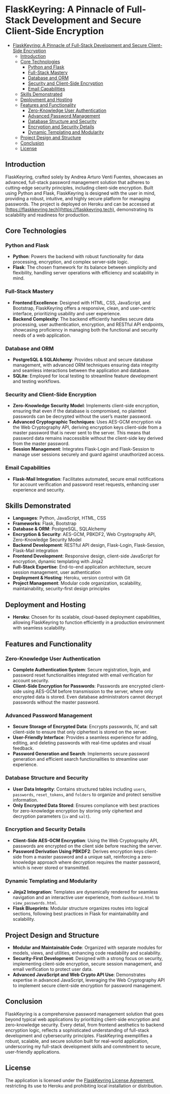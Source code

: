 # FlaskKeyring: A Pinnacle of Full-Stack Development and Secure Client-Side Encryption

<!--toc:start-->

-   [FlaskKeyring: A Pinnacle of Full-Stack Development and Secure Client-Side Encryption](#flaskkeyring-a-pinnacle-of-full-stack-development-and-secure-client-side-encryption)
    -   [Introduction](#introduction)
    -   [Core Technologies](#core-technologies)
        -   [Python and Flask](#python-and-flask)
        -   [Full-Stack Mastery](#full-stack-mastery)
        -   [Database and ORM](#database-and-orm)
        -   [Security and Client-Side Encryption](#security-and-client-side-encryption)
        -   [Email Capabilities](#email-capabilities)
    -   [Skills Demonstrated](#skills-demonstrated)
    -   [Deployment and Hosting](#deployment-and-hosting)
    -   [Features and Functionality](#features-and-functionality)
        -   [Zero-Knowledge User Authentication](#zero-knowledge-user-authentication)
        -   [Advanced Password Management](#advanced-password-management)
        -   [Database Structure and Security](#database-structure-and-security)
        -   [Encryption and Security Details](#encryption-and-security-details)
        -   [Dynamic Templating and Modularity](#dynamic-templating-and-modularity)
    -   [Project Design and Structure](#project-design-and-structure)
    -   [Conclusion](#conclusion)
    -   [License](#license)
    <!--toc:end-->

## Introduction

FlaskKeyring, crafted solely by Andrea Arturo Venti Fuentes, showcases an advanced, full-stack password management solution that adheres to cutting-edge security principles, including client-side encryption. Built using Python and Flask, FlaskKeyring is designed with the user in mind, providing a robust, intuitive, and highly secure platform for managing passwords. The project is deployed on Heroku and can be accessed at [https://flaskkeyring.tech](https://flaskkeyring.tech), demonstrating its scalability and readiness for production.

## Core Technologies

### Python and Flask

-   **Python**: Powers the backend with robust functionality for data processing, encryption, and complex server-side logic.
-   **Flask**: The chosen framework for its balance between simplicity and flexibility, handling server operations with efficiency and scalability in mind.

### Full-Stack Mastery

-   **Frontend Excellence**: Designed with HTML, CSS, JavaScript, and Bootstrap, FlaskKeyring offers a responsive, clean, and user-centric interface, prioritizing usability and user experience.
-   **Backend Complexity**: The backend efficiently handles secure data processing, user authentication, encryption, and RESTful API endpoints, showcasing proficiency in managing both the functional and security needs of a web application.

### Database and ORM

-   **PostgreSQL & SQLAlchemy**: Provides robust and secure database management, with advanced ORM techniques ensuring data integrity and seamless interactions between the application and database.
-   **SQLite**: Employed for local testing to streamline feature development and testing workflows.

### Security and Client-Side Encryption

-   **Zero-Knowledge Security Model**: Implements client-side encryption, ensuring that even if the database is compromised, no plaintext passwords can be decrypted without the user’s master password.
-   **Advanced Cryptographic Techniques**: Uses AES-GCM encryption via the Web Cryptography API, deriving encryption keys client-side from a master password that is never sent to the server. This means that password data remains inaccessible without the client-side key derived from the master password.
-   **Session Management**: Integrates Flask-Login and Flask-Session to manage user sessions securely and guard against unauthorized access.

### Email Capabilities

-   **Flask-Mail Integration**: Facilitates automated, secure email notifications for account verification and password reset requests, enhancing user experience and security.

## Skills Demonstrated

-   **Languages**: Python, JavaScript, HTML, CSS
-   **Frameworks**: Flask, Bootstrap
-   **Database & ORM**: PostgreSQL, SQLAlchemy
-   **Encryption & Security**: AES-GCM, PBKDF2, Web Cryptography API, Zero-Knowledge Security Model
-   **Backend Development**: RESTful API design, Flask-Login, Flask-Session, Flask-Mail integration
-   **Frontend Development**: Responsive design, client-side JavaScript for encryption, dynamic templating with Jinja2
-   **Full-Stack Expertise**: End-to-end application architecture, secure session management, user authentication
-   **Deployment & Hosting**: Heroku, version control with Git
-   **Project Management**: Modular code organization, scalability, maintainability, security-first design principles

## Deployment and Hosting

-   **Heroku**: Chosen for its scalable, cloud-based deployment capabilities, allowing FlaskKeyring to function efficiently in a production environment with seamless scalability.

## Features and Functionality

### Zero-Knowledge User Authentication

-   **Complete Authentication System**: Secure registration, login, and password reset functionalities integrated with email verification for account security.
-   **Client-Side Encryption for Passwords**: Passwords are encrypted client-side using AES-GCM before transmission to the server, where only encrypted data is stored. Even database administrators cannot decrypt passwords without the master password.

### Advanced Password Management

-   **Secure Storage of Encrypted Data**: Encrypts passwords, IV, and salt client-side to ensure that only ciphertext is stored on the server.
-   **User-Friendly Interface**: Provides a seamless experience for adding, editing, and deleting passwords with real-time updates and visual feedback.
-   **Password Generation and Search**: Implements secure password generation and efficient search functionalities to streamline user experience.

### Database Structure and Security

-   **User Data Integrity**: Contains structured tables including `users`, `passwords`, `reset_tokens`, and `folders` to organize and protect sensitive information.
-   **Only Encrypted Data Stored**: Ensures compliance with best practices for zero-knowledge encryption by storing only ciphertext and decryption parameters (`iv` and `salt`).

### Encryption and Security Details

-   **Client-Side AES-GCM Encryption**: Using the Web Cryptography API, passwords are encrypted on the client side before reaching the server.
-   **Password Derivation Using PBKDF2**: Derives encryption keys client-side from a master password and a unique salt, reinforcing a zero-knowledge approach where decryption requires the master password, which is never stored or transmitted.

### Dynamic Templating and Modularity

-   **Jinja2 Integration**: Templates are dynamically rendered for seamless navigation and an interactive user experience, from `dashboard.html` to `view_passwords.html`.
-   **Flask Blueprints**: Modular structure organizes routes into logical sections, following best practices in Flask for maintainability and scalability.

## Project Design and Structure

-   **Modular and Maintainable Code**: Organized with separate modules for models, views, and utilities, enhancing code readability and scalability.
-   **Security-First Development**: Designed with a strong focus on security, implementing client-side encryption, secure session management, and email verification to protect user data.
-   **Advanced JavaScript and Web Crypto API Use**: Demonstrates expertise in advanced JavaScript, leveraging the Web Cryptography API to implement secure client-side encryption for password management.

## Conclusion

FlaskKeyring is a comprehensive password management solution that goes beyond typical web applications by prioritizing client-side encryption and zero-knowledge security. Every detail, from frontend aesthetics to backend encryption logic, reflects a sophisticated understanding of full-stack development and cybersecurity principles. FlaskKeyring exemplifies a robust, scalable, and secure solution built for real-world application, underscoring my full-stack development skills and commitment to secure, user-friendly applications.

## License

The application is licensed under the [FlaskKeyring License Agreement](LICENSE), restricting its use to Heroku and prohibiting local installation or distribution.
